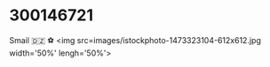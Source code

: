 # 300146721
Smail 
🇩🇿 ⚽
<img src=images/istockphoto-1473323104-612x612.jpg width='50%' lengh='50%'>
